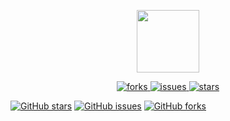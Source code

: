 <p align="center">
    <img width="100"src="https://vuejs.org/images/logo.png">
</p>
<p align="center">
    <a href="https://github.com/probieBoy/todolist/network">
        <img src="https://img.shields.io/github/forks/probieBoy/todolist.svg"
             alt="forks">
    </a>
    <a href="https://github.com/probieBoy/todolist/issues">
        <img src="https://img.shields.io/github/issues/probieBoy/todolist.svg"
             alt="issues">
    </a>
    <a href="https://github.com/probieBoy/todolist/stargazers">
        <img src="https://img.shields.io/github/stars/probieBoy/todolist.svg"
             alt="stars">
    </a>
  
</p>

[![GitHub stars](https://img.shields.io/github/stars/probieBoy/todolist.svg)](https://github.com/probieBoy/todolist/stargazers)
[![GitHub issues](https://img.shields.io/github/issues/probieBoy/todolist.svg)](https://github.com/probieBoy/todolist/issues)
[![GitHub forks](https://img.shields.io/github/forks/probieBoy/todolist.svg)](https://github.com/probieBoy/todolist/network)

